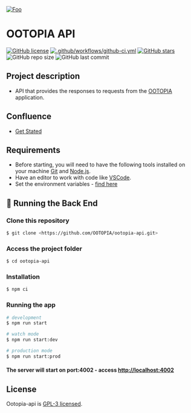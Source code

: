 [![Foo](https://static.wixstatic.com/media/ca276f_2ad7374dcb514aa78c9d35bd3e0c364f~mv2.png/v1/fill/w_295,h_87,al_c,q_85,usm_0.66_1.00_0.01/logo%20OO%2001%20horz%20blue%20small.webp)](https://www.ootopia.org/)

# OOTOPIA API

[![GitHub license](https://img.shields.io/github/license/OOTOPIA/ootopia-api)](https://github.com/OOTOPIA/ootopia-api/blob/staging/LICENSE)
[![.github/workflows/github-ci.yml](https://github.com/OOTOPIA/ootopia-api/actions/workflows/ci.yml/badge.svg?branch=develop)](https://github.com/OOTOPIA/ootopia-api/actions/workflows/github-ci.yml)
[![GitHub stars](https://img.shields.io/github/stars/OOTOPIA/ootopia-api)](https://github.com/OOTOPIA/ootopia-api/stargazers)
![GitHub repo size](https://img.shields.io/github/repo-size/OOTOPIA/ootopia-api)
![GitHub last commit](https://img.shields.io/github/last-commit/OOTOPIA/ootopia-api)

## Project description

- API that provides the responses to requests from the [OOTOPIA](https://github.com/OOTOPIA/ootopia-app) application.


## Confluence
- [Get Stated](https://devmagic.atlassian.net/wiki/spaces/~102890266/pages/2248540213/Get+Started+-+Ootopia)

## Requirements
- Before starting, you will need to have the following tools installed on your machine [Git](https://git-scm.com) and [Node.js](https://nodejs.org/en/). 
- Have an editor to work with code like [VSCode](https://code.visualstudio.com/).
- Set the environment variables - [find here](https://devmagic.atlassian.net/wiki/spaces/~102890266/pages/2225176585)


## 🎲 Running the Back End

### Clone this repository 
```bash
$ git clone <https://github.com/OOTOPIA/ootopia-api.git>
```

### Access the project folder
```bash
$ cd ootopia-api
```

### Installation
```bash
$ npm ci
```

### Running the app

```bash
# development
$ npm run start

# watch mode
$ npm run start:dev

# production mode
$ npm run start:prod
```
#### The server will start on port:4002 - access <http://localhost:4002>

## License

  Ootopia-api is [GPL-3 licensed](LICENSE).
